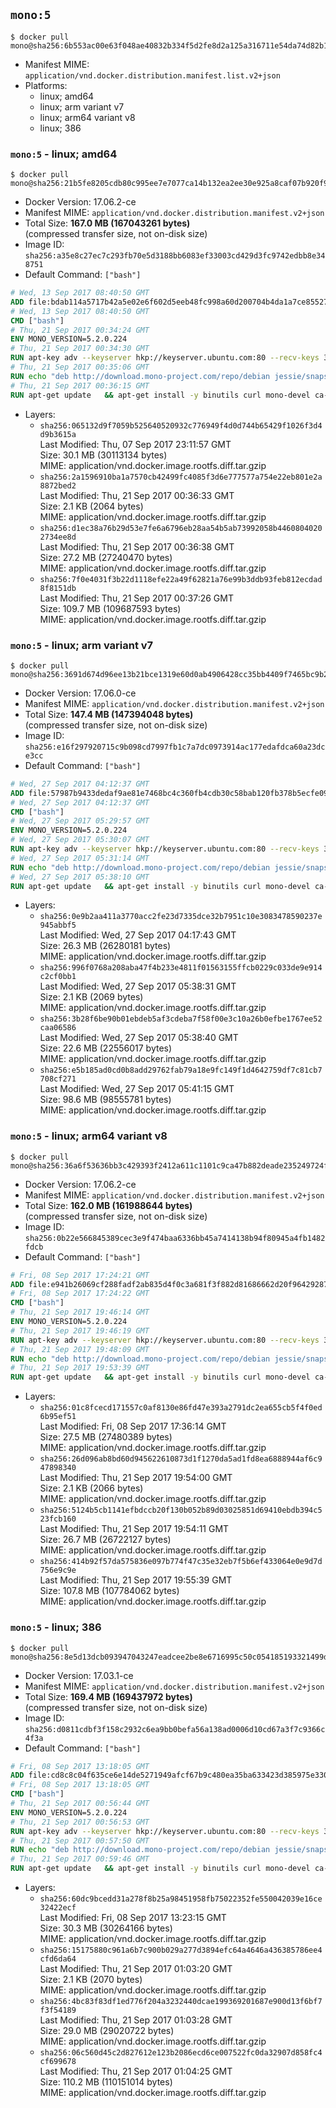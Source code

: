 ## `mono:5`

```console
$ docker pull mono@sha256:6b553ac00e63f048ae40832b334f5d2fe8d2a125a316711e54da74d82b154b0e
```

-	Manifest MIME: `application/vnd.docker.distribution.manifest.list.v2+json`
-	Platforms:
	-	linux; amd64
	-	linux; arm variant v7
	-	linux; arm64 variant v8
	-	linux; 386

### `mono:5` - linux; amd64

```console
$ docker pull mono@sha256:21b5fe8205cdb80c995ee7e7077ca14b132ea2ee30e925a8caf07b920f92b36e
```

-	Docker Version: 17.06.2-ce
-	Manifest MIME: `application/vnd.docker.distribution.manifest.v2+json`
-	Total Size: **167.0 MB (167043261 bytes)**  
	(compressed transfer size, not on-disk size)
-	Image ID: `sha256:a35e8c27ec7c293fb70e5d3188bb6083ef33003cd429d3fc9742edbb8e348751`
-	Default Command: `["bash"]`

```dockerfile
# Wed, 13 Sep 2017 08:40:50 GMT
ADD file:bdab114a5717b42a5e02e6f602d5eeb48fc998a60d200704b4da1a7ce8552775 in / 
# Wed, 13 Sep 2017 08:40:50 GMT
CMD ["bash"]
# Thu, 21 Sep 2017 00:34:24 GMT
ENV MONO_VERSION=5.2.0.224
# Thu, 21 Sep 2017 00:34:30 GMT
RUN apt-key adv --keyserver hkp://keyserver.ubuntu.com:80 --recv-keys 3FA7E0328081BFF6A14DA29AA6A19B38D3D831EF
# Thu, 21 Sep 2017 00:35:06 GMT
RUN echo "deb http://download.mono-project.com/repo/debian jessie/snapshots/$MONO_VERSION main" > /etc/apt/sources.list.d/mono-official.list   && apt-get update   && apt-get install -y mono-runtime   && rm -rf /var/lib/apt/lists/* /tmp/*
# Thu, 21 Sep 2017 00:36:15 GMT
RUN apt-get update   && apt-get install -y binutils curl mono-devel ca-certificates-mono fsharp mono-vbnc nuget referenceassemblies-pcl   && rm -rf /var/lib/apt/lists/* /tmp/*
```

-	Layers:
	-	`sha256:065132d9f7059b525640520932c776949f4d0d744b65429f1026f3d4d9b3615a`  
		Last Modified: Thu, 07 Sep 2017 23:11:57 GMT  
		Size: 30.1 MB (30113134 bytes)  
		MIME: application/vnd.docker.image.rootfs.diff.tar.gzip
	-	`sha256:2a1596910ba1a7570cb42499fc4085f3d6e777577a754e22eb801e2a8872bed2`  
		Last Modified: Thu, 21 Sep 2017 00:36:33 GMT  
		Size: 2.1 KB (2064 bytes)  
		MIME: application/vnd.docker.image.rootfs.diff.tar.gzip
	-	`sha256:d1ec38a76b29d53e7fe6a6796eb28aa54b5ab73992058b44608040202734ee8d`  
		Last Modified: Thu, 21 Sep 2017 00:36:38 GMT  
		Size: 27.2 MB (27240470 bytes)  
		MIME: application/vnd.docker.image.rootfs.diff.tar.gzip
	-	`sha256:7f0e4031f3b22d1118efe22a49f62821a76e99b3ddb93feb812ecdad8f8151db`  
		Last Modified: Thu, 21 Sep 2017 00:37:26 GMT  
		Size: 109.7 MB (109687593 bytes)  
		MIME: application/vnd.docker.image.rootfs.diff.tar.gzip

### `mono:5` - linux; arm variant v7

```console
$ docker pull mono@sha256:3691d674d96ee13b21bce1319e60d0ab4906428cc35bb4409f7465bc9b235626
```

-	Docker Version: 17.06.0-ce
-	Manifest MIME: `application/vnd.docker.distribution.manifest.v2+json`
-	Total Size: **147.4 MB (147394048 bytes)**  
	(compressed transfer size, not on-disk size)
-	Image ID: `sha256:e16f297920715c9b098cd7997fb1c7a7dc0973914ac177edafdca60a23dce3cc`
-	Default Command: `["bash"]`

```dockerfile
# Wed, 27 Sep 2017 04:12:37 GMT
ADD file:57987b9433dedaf9ae81e7468bc4c360fb4cdb30c58bab120fb378b5ecfe0956 in / 
# Wed, 27 Sep 2017 04:12:37 GMT
CMD ["bash"]
# Wed, 27 Sep 2017 05:29:57 GMT
ENV MONO_VERSION=5.2.0.224
# Wed, 27 Sep 2017 05:30:07 GMT
RUN apt-key adv --keyserver hkp://keyserver.ubuntu.com:80 --recv-keys 3FA7E0328081BFF6A14DA29AA6A19B38D3D831EF
# Wed, 27 Sep 2017 05:31:14 GMT
RUN echo "deb http://download.mono-project.com/repo/debian jessie/snapshots/$MONO_VERSION main" > /etc/apt/sources.list.d/mono-official.list   && apt-get update   && apt-get install -y mono-runtime   && rm -rf /var/lib/apt/lists/* /tmp/*
# Wed, 27 Sep 2017 05:38:10 GMT
RUN apt-get update   && apt-get install -y binutils curl mono-devel ca-certificates-mono fsharp mono-vbnc nuget referenceassemblies-pcl   && rm -rf /var/lib/apt/lists/* /tmp/*
```

-	Layers:
	-	`sha256:0e9b2aa411a3770acc2fe23d7335dce32b7951c10e3083478590237e945abbf5`  
		Last Modified: Wed, 27 Sep 2017 04:17:43 GMT  
		Size: 26.3 MB (26280181 bytes)  
		MIME: application/vnd.docker.image.rootfs.diff.tar.gzip
	-	`sha256:996f0768a208aba47f4b233e4811f01563155ffcb0229c033de9e914c2cf0bb1`  
		Last Modified: Wed, 27 Sep 2017 05:38:31 GMT  
		Size: 2.1 KB (2069 bytes)  
		MIME: application/vnd.docker.image.rootfs.diff.tar.gzip
	-	`sha256:3b28f6be90b01ebdeb5af3cdeba7f58f00e3c10a26b0efbe1767ee52caa06586`  
		Last Modified: Wed, 27 Sep 2017 05:38:40 GMT  
		Size: 22.6 MB (22556017 bytes)  
		MIME: application/vnd.docker.image.rootfs.diff.tar.gzip
	-	`sha256:e5b185ad0cd0b8add29762fab79a18e9fc149f1d4642759df7c81cb7708cf271`  
		Last Modified: Wed, 27 Sep 2017 05:41:15 GMT  
		Size: 98.6 MB (98555781 bytes)  
		MIME: application/vnd.docker.image.rootfs.diff.tar.gzip

### `mono:5` - linux; arm64 variant v8

```console
$ docker pull mono@sha256:36a6f53636bb3c429393f2412a611c1101c9ca47b882deade235249724f55bd6
```

-	Docker Version: 17.06.2-ce
-	Manifest MIME: `application/vnd.docker.distribution.manifest.v2+json`
-	Total Size: **162.0 MB (161988644 bytes)**  
	(compressed transfer size, not on-disk size)
-	Image ID: `sha256:0b22e566845389cec3e9f474baa6336bb45a7414138b94f80945a4fb1482fdcb`
-	Default Command: `["bash"]`

```dockerfile
# Fri, 08 Sep 2017 17:24:21 GMT
ADD file:e941b26069cf288fadf2ab835d4f0c3a681f3f882d81686662d20f9642928795 in / 
# Fri, 08 Sep 2017 17:24:22 GMT
CMD ["bash"]
# Thu, 21 Sep 2017 19:46:14 GMT
ENV MONO_VERSION=5.2.0.224
# Thu, 21 Sep 2017 19:46:19 GMT
RUN apt-key adv --keyserver hkp://keyserver.ubuntu.com:80 --recv-keys 3FA7E0328081BFF6A14DA29AA6A19B38D3D831EF
# Thu, 21 Sep 2017 19:48:09 GMT
RUN echo "deb http://download.mono-project.com/repo/debian jessie/snapshots/$MONO_VERSION main" > /etc/apt/sources.list.d/mono-official.list   && apt-get update   && apt-get install -y mono-runtime   && rm -rf /var/lib/apt/lists/* /tmp/*
# Thu, 21 Sep 2017 19:53:39 GMT
RUN apt-get update   && apt-get install -y binutils curl mono-devel ca-certificates-mono fsharp mono-vbnc nuget referenceassemblies-pcl   && rm -rf /var/lib/apt/lists/* /tmp/*
```

-	Layers:
	-	`sha256:01c8fcecd171557c0af8130e86fd47e393a2791dc2ea655cb5f4f0ed6b95ef51`  
		Last Modified: Fri, 08 Sep 2017 17:36:14 GMT  
		Size: 27.5 MB (27480389 bytes)  
		MIME: application/vnd.docker.image.rootfs.diff.tar.gzip
	-	`sha256:26d096ab8bd60d945622610873d1f1270da5ad1fd8ea6888944af6c947898340`  
		Last Modified: Thu, 21 Sep 2017 19:54:00 GMT  
		Size: 2.1 KB (2066 bytes)  
		MIME: application/vnd.docker.image.rootfs.diff.tar.gzip
	-	`sha256:5124b5cb1141efbdccb20f130b052b89d03025851d69410ebdb394c523fcb160`  
		Last Modified: Thu, 21 Sep 2017 19:54:11 GMT  
		Size: 26.7 MB (26722127 bytes)  
		MIME: application/vnd.docker.image.rootfs.diff.tar.gzip
	-	`sha256:414b92f57da575836e097b774f47c35e32eb7f5b6ef433064e0e9d7d756e9c9e`  
		Last Modified: Thu, 21 Sep 2017 19:55:39 GMT  
		Size: 107.8 MB (107784062 bytes)  
		MIME: application/vnd.docker.image.rootfs.diff.tar.gzip

### `mono:5` - linux; 386

```console
$ docker pull mono@sha256:8e5d13dcb093947043247eadcee2be8e6716995c50c054185193321499ddc00a
```

-	Docker Version: 17.03.1-ce
-	Manifest MIME: `application/vnd.docker.distribution.manifest.v2+json`
-	Total Size: **169.4 MB (169437972 bytes)**  
	(compressed transfer size, not on-disk size)
-	Image ID: `sha256:d0811cdbf3f158c2932c6ea9bb0befa56a138ad0006d10cd67a3f7c9366c4f3a`
-	Default Command: `["bash"]`

```dockerfile
# Fri, 08 Sep 2017 13:18:05 GMT
ADD file:cd8c8c04f635ce6e14de5271949afcf67b9c480ea35ba633423d385975e330ad in / 
# Fri, 08 Sep 2017 13:18:05 GMT
CMD ["bash"]
# Thu, 21 Sep 2017 00:56:44 GMT
ENV MONO_VERSION=5.2.0.224
# Thu, 21 Sep 2017 00:56:53 GMT
RUN apt-key adv --keyserver hkp://keyserver.ubuntu.com:80 --recv-keys 3FA7E0328081BFF6A14DA29AA6A19B38D3D831EF
# Thu, 21 Sep 2017 00:57:50 GMT
RUN echo "deb http://download.mono-project.com/repo/debian jessie/snapshots/$MONO_VERSION main" > /etc/apt/sources.list.d/mono-official.list   && apt-get update   && apt-get install -y mono-runtime   && rm -rf /var/lib/apt/lists/* /tmp/*
# Thu, 21 Sep 2017 00:59:46 GMT
RUN apt-get update   && apt-get install -y binutils curl mono-devel ca-certificates-mono fsharp mono-vbnc nuget referenceassemblies-pcl   && rm -rf /var/lib/apt/lists/* /tmp/*
```

-	Layers:
	-	`sha256:60dc9bcedd31a278f8b25a98451958fb75022352fe550042039e16ce32422ecf`  
		Last Modified: Fri, 08 Sep 2017 13:23:15 GMT  
		Size: 30.3 MB (30264166 bytes)  
		MIME: application/vnd.docker.image.rootfs.diff.tar.gzip
	-	`sha256:15175880c961a6b7c900b029a277d3894efc64a4646a436385786ee4cfd6da64`  
		Last Modified: Thu, 21 Sep 2017 01:03:20 GMT  
		Size: 2.1 KB (2070 bytes)  
		MIME: application/vnd.docker.image.rootfs.diff.tar.gzip
	-	`sha256:4bc83f83df1ed776f204a3232440dcae199369201687e900d13f6bf7f3f54189`  
		Last Modified: Thu, 21 Sep 2017 01:03:28 GMT  
		Size: 29.0 MB (29020722 bytes)  
		MIME: application/vnd.docker.image.rootfs.diff.tar.gzip
	-	`sha256:06c560d45c2d827612e123b2086ecd6ce007522fc0da32907d858fc4cf699678`  
		Last Modified: Thu, 21 Sep 2017 01:04:25 GMT  
		Size: 110.2 MB (110151014 bytes)  
		MIME: application/vnd.docker.image.rootfs.diff.tar.gzip
